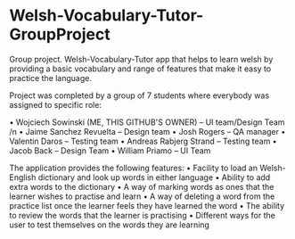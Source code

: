 # Welsh-Vocabulary-Tutor-GroupProject
Group project. Welsh-Vocabulary-Tutor app that helps to learn welsh by providing a basic vocabulary and range of features that make it easy to practice the language.

Project was completed by a group of 7 students where everybody was assigned to specific role:

•	Wojciech Sowinski (ME, THIS GITHUB'S OWNER) – UI team/Design Team /n
•	Jaime Sanchez Revuelta – Design team
•	Josh Rogers – QA manager
•	Valentin Daros – Testing team 
•	Andreas Rabjerg Strand – Testing team
•	Jacob Back – Design Team
•	William Priamo – UI Team  


The application provides the following features:
• Facility to load an Welsh-English dictionary and look up words in either language
• Ability to add extra words to the dictionary
• A way of marking words as ones that the learner wishes to practise and learn
• A way of deleting a word from the practice list once the learner feels they have learned the word
• The ability to review the words that the learner is practising
• Different ways for the user to test themselves on the words they are learning
